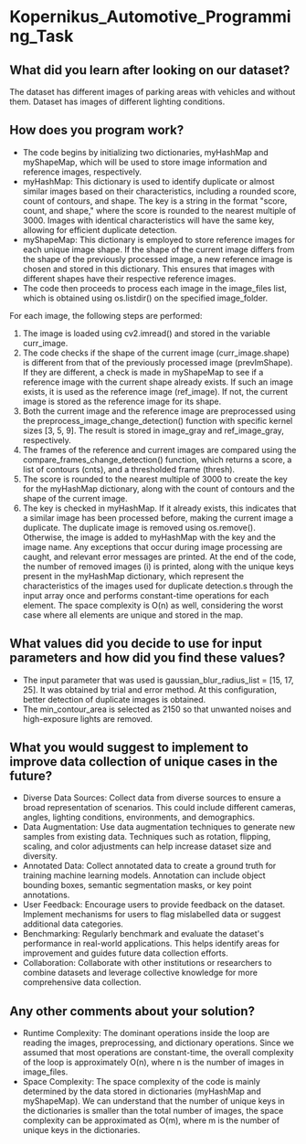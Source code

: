 # Kopernikus_Automotive_Programming_Task
## What did you learn after looking on our dataset?

The dataset has different images of parking areas with vehicles and without them. Dataset has images of different lighting conditions.

## How does you program work?

*	The code begins by initializing two dictionaries, myHashMap and myShapeMap, which will be used to store image information and reference images, respectively.
*	myHashMap: This dictionary is used to identify duplicate or almost similar images based on their characteristics, including a rounded score, count of contours, and shape. The key is a string in the format "score, count, and shape," where the score is rounded to the nearest multiple of 3000. Images with identical characteristics will have the same key, allowing for efficient duplicate detection.
*	myShapeMap: This dictionary is employed to store reference images for each unique image shape. If the shape of the current image differs from the shape of the previously processed image, a new reference image is chosen and stored in this dictionary. This ensures that images with different shapes have their respective reference images.
*	The code then proceeds to process each image in the image_files list, which is obtained using os.listdir() on the specified image_folder.

 
For each image, the following steps are performed:
1.	The image is loaded using cv2.imread() and stored in the variable curr_image.
1.	The code checks if the shape of the current image (curr_image.shape) is different from that of the previously processed image (prevImShape). If they are different, a check is made in myShapeMap to see if a reference image with the current shape already exists. If such an image exists, it is used as the reference image (ref_image). If not, the current image is stored as the reference image for its shape.
1.	Both the current image and the reference image are preprocessed using the preprocess_image_change_detection() function with specific kernel sizes [3, 5, 9]. The result is stored in image_gray and ref_image_gray, respectively.
1.	The frames of the reference and current images are compared using the compare_frames_change_detection() function, which returns a score, a list of contours (cnts), and a thresholded frame (thresh).
1.	The score is rounded to the nearest multiple of 3000 to create the key for the myHashMap dictionary, along with the count of contours and the shape of the current image.
1.	The key is checked in myHashMap. If it already exists, this indicates that a similar image has been processed before, making the current image a duplicate. The duplicate image is removed using os.remove(). Otherwise, the image is added to myHashMap with the key and the image name.
Any exceptions that occur during image processing are caught, and relevant error messages are printed.
At the end of the code, the number of removed images (i) is printed, along with the unique keys present in the myHashMap dictionary, which represent the characteristics of the images used for duplicate detection.s through the input array once and performs constant-time operations for each element. The space complexity is O(n) as well, considering the worst case where all elements are unique and stored in the map.


## What values did you decide to use for input parameters and how did you find these values?

* The input parameter that was used is gaussian_blur_radius_list = [15, 17, 25]. It was obtained by trial and error method. At this configuration, better detection of duplicate images is obtained.
* The min_contour_area is selected as 2150 so that unwanted noises and high-exposure lights are removed.

## What you would suggest to implement to improve data collection of unique cases in the future?

*	Diverse Data Sources: Collect data from diverse sources to ensure a broad representation of scenarios. This could include different cameras, angles, lighting conditions, environments, and demographics.
*	Data Augmentation: Use data augmentation techniques to generate new samples from existing data. Techniques such as rotation, flipping, scaling, and color adjustments can help increase dataset size and diversity.
*	 Annotated Data: Collect annotated data to create a ground truth for training machine learning models. Annotation can include object bounding boxes, semantic segmentation masks, or key point annotations.
*	User Feedback: Encourage users to provide feedback on the dataset. Implement mechanisms for users to flag mislabelled data or suggest additional data categories.
*	Benchmarking: Regularly benchmark and evaluate the dataset's performance in real-world applications. This helps identify areas for improvement and guides future data collection efforts. 
*	Collaboration: Collaborate with other institutions or researchers to combine datasets and leverage collective knowledge for more comprehensive data collection.

##	Any other comments about your solution?
*	Runtime Complexity: The dominant operations inside the loop are reading the images, preprocessing, and dictionary operations. Since we assumed that most operations are constant-time, the overall complexity of the loop is approximately O(n), where n is the number of images in image_files. 
*	Space Complexity: The space complexity of the code is mainly determined by the data stored in dictionaries (myHashMap and myShapeMap). We can understand that the number of unique keys in the dictionaries is smaller than the total number of images, the space complexity can be approximated as O(m), where m is the number of unique keys in the dictionaries.
